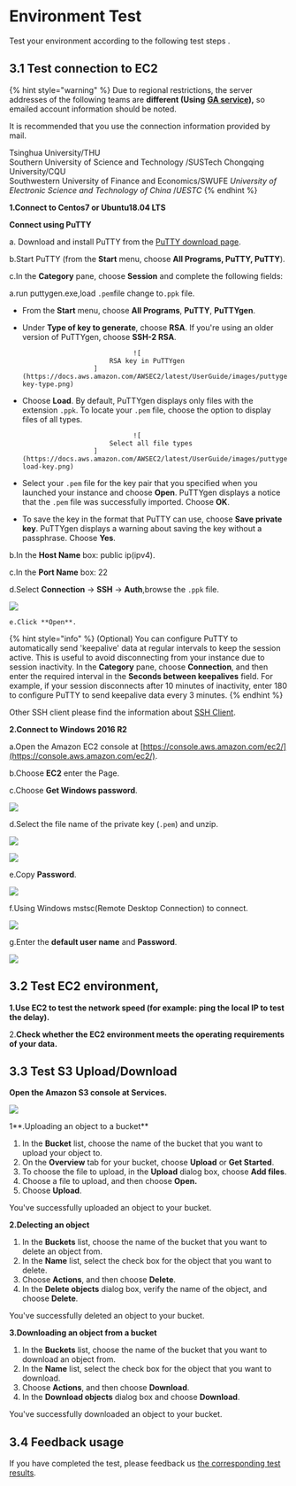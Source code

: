 # Environment Test

Test your environment according to the following test steps .

## 3.1 Test connection to EC2

{% hint style="warning" %}
Due to regional restrictions, the server addresses of the following teams are **different \(Using** [**GA service**](https://aws.amazon.com/cn/global-accelerator/?blogs-global-accelerator.sort-by=item.additionalFields.createdDate&blogs-global-accelerator.sort-order=desc&aws-global-accelerator-wn.sort-by=item.additionalFields.postDateTime&aws-global-accelerator-wn.sort-order=desc)**\),** so emailed account information should be noted.   
  
It is recommended that you use the connection information provided by mail.  
  
Tsinghua University/THU   
Southern University of Science and Technology /SUSTech Chongqing University/CQU   
Southwestern University of Finance and Economics/SWUFE                 _University of Electronic Science and Technology of China_ /_UESTC_
{% endhint %}

**1.Connect to Centos7 or Ubuntu18.04 LTS**

**Connect using PuTTY** 

a. Download and install PuTTY from the [PuTTY download page](http://www.chiark.greenend.org.uk/~sgtatham/putty/). 

b.Start PuTTY \(from the **Start** menu, choose **All Programs, PuTTY, PuTTY**\).

c.In the **Category** pane, choose **Session** and complete the following fields:

a.run puttygen.exe,load `.pem`file change to`.ppk` file.

* From the **Start** menu, choose **All Programs**, **PuTTY**, **PuTTYgen**.
* Under **Type of key to generate**, choose **RSA**. If you're using an older version of PuTTYgen, choose **SSH-2 RSA**.

                                  ![
							RSA key in PuTTYgen
						](https://docs.aws.amazon.com/AWSEC2/latest/UserGuide/images/puttygen-key-type.png)

* Choose **Load**. By default, PuTTYgen displays only files with the extension `.ppk`. To locate your `.pem` file, choose the option to display files of all types. 

                                  ![
							Select all file types
						](https://docs.aws.amazon.com/AWSEC2/latest/UserGuide/images/puttygen-load-key.png)

* Select your `.pem` file for the key pair that you specified when you launched your instance and choose **Open**. PuTTYgen displays a notice that the `.pem` file was successfully imported. Choose **OK**.
* To save the key in the format that PuTTY can use, choose **Save private key**. PuTTYgen displays a warning about saving the key without a passphrase. Choose **Yes**.

b.In the **Host Name** box: public ip\(ipv4\).

c.In the **Port Name** box: 22

d.Select **Connection** -&gt; **SSH** -&gt; **Auth**,browse the `.ppk` file.

![](../.gitbook/assets/image%20%2885%29.png)

    e.Click **Open**.

{% hint style="info" %}
 \(Optional\) You can configure PuTTY to automatically send 'keepalive' data at regular intervals to keep the session active. This is useful to avoid disconnecting from your instance due to session inactivity. In the **Category** pane, choose **Connection**, and then enter the required interval in the **Seconds between keepalives** field. For example, if your session disconnects after 10 minutes of inactivity, enter 180 to configure PuTTY to send keepalive data every 3 minutes.
{% endhint %}

Other SSH client please find the information about [SSH Client](https://www.slant.co/topics/149/~best-ssh-clients-for-windows).

**2.Connect to Windows 2016 R2**

a.Open the Amazon EC2 console at [https://console.aws.amazon.com/ec2/](https://console.aws.amazon.com/ec2/).

b.Choose **EC2** enter the Page.

c.Choose **Get Windows password**. 

![](../.gitbook/assets/image%20%2878%29.png)

d.Select the file name of the private key \(`.pem`\) and unzip.

![](../.gitbook/assets/image%20%2875%29.png)

![](../.gitbook/assets/image%20%2874%29.png)

e.Copy **Password**.

![](../.gitbook/assets/image%20%2876%29.png)

f.Using Windows mstsc\(Remote Desktop Connection\) to connect.

![](../.gitbook/assets/image%20%2860%29.png)

g.Enter the **default user name** and **Password**.

![](../.gitbook/assets/image%20%2863%29.png)

## 3.2 Test EC2 environment,

**1.Use EC2 to test the network speed \(for example: ping the local IP to test the delay\).**

2.**Check whether the EC2 environment meets the operating requirements of your data.**

## 3.3 Test S3 Upload/Download

**Open the Amazon S3 console at Services.**

![](../.gitbook/assets/image%20%2886%29.png)

1**.Uploading an object to a bucket**

1. In the **Bucket** list, choose the name of the bucket that you want to upload your object to.
2. On the **Overview** tab for your bucket, choose **Upload** or **Get Started**.
3. To choose the file to upload, in the **Upload** dialog box, choose **Add files**.
4. Choose a file to upload, and then choose **Open.**
5. Choose **Upload**.

You've successfully uploaded an object to your bucket.

**2.Delecting an object**

1. In the **Buckets** list, choose the name of the bucket that you want to delete an object from.
2. In the **Name** list, select the check box for the object that you want to delete.
3. Choose **Actions**, and then choose **Delete**.
4. In the **Delete objects** dialog box, verify the name of the object, and choose **Delete**.

You've successfully deleted an object to your bucket.

**3.Downloading an object from a bucket**

1. In the **Buckets** list, choose the name of the bucket that you want to download an object from.
2. In the **Name** list, select the check box for the object that you want to download.
3. Choose **Actions**, and then choose **Download**.
4. In the **Download objects** dialog box and choose **Download**.

You've successfully downloaded an object to your bucket.

## 3.4 Feedback usage

If you have completed the test, please feedback us [the corresponding test results](https://forms.office.com/Pages/DesignPage.aspx?fragment=FormId%3DS8fgZBcaAECBySjMd29sdbARWGwIoxVBvYOnmX6MKMNUQUIwNEQ3SDE2UDJDOEE5MThEVllLTFpRUC4u).









